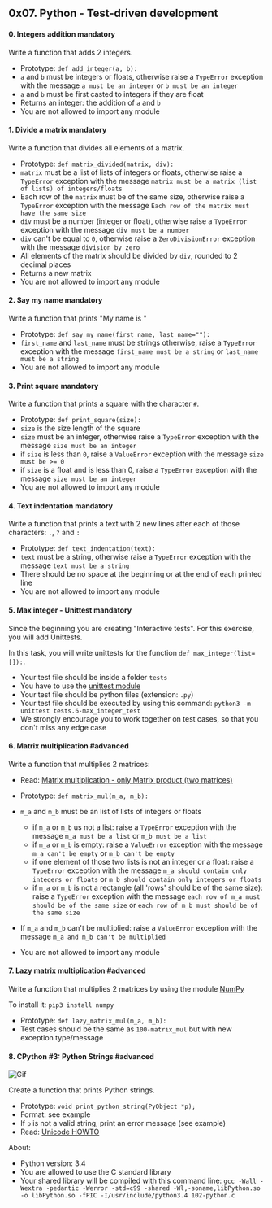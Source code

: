 ## 0x07. Python - Test-driven development
  <h4 class="task">
    0. Integers addition
      <span class="alert alert-warning mandatory-optional">
        mandatory
      </span>
  </h4>


  <!-- Progress vs Score -->

<!-- Task Body -->
  <p>Write a function that adds 2 integers.</p>

<ul>
<li>Prototype: <code>def add_integer(a, b):</code></li>
<li><code>a</code> and <code>b</code> must be integers or floats, otherwise raise a <code>TypeError</code> exception with the message <code>a must be an integer</code> or <code>b must be an integer</code></li>
<li><code>a</code> and <code>b</code> must be first casted to integers if they are float</li>
<li>Returns an integer: the addition of <code>a</code> and <code>b</code></li>
<li>You are not allowed to import any module</li>
</ul>
  <h4 class="task">
    1. Divide a matrix
      <span class="alert alert-warning mandatory-optional">
        mandatory
      </span>
  </h4>


  <!-- Progress vs Score -->

<!-- Task Body -->
  <p>Write a function that divides all elements of a matrix.</p>

<ul>
<li>Prototype: <code>def matrix_divided(matrix, div):</code></li>
<li><code>matrix</code> must be a list of lists of integers or floats, otherwise raise a <code>TypeError</code> exception with the message <code>matrix must be a matrix (list of lists) of integers/floats</code></li>
<li>Each row of the <code>matrix</code> must be of the same size, otherwise raise a <code>TypeError</code> exception with the message <code>Each row of the matrix must have the same size</code></li>
<li><code>div</code> must be a number (integer or float), otherwise raise a <code>TypeError</code> exception with the message <code>div must be a number</code></li>
<li><code>div</code> can&#39;t be equal to <code>0</code>, otherwise raise a <code>ZeroDivisionError</code> exception with the message <code>division by zero</code></li>
<li>All elements of the matrix should be divided by <code>div</code>, rounded to 2 decimal places </li>
<li>Returns a new matrix</li>
<li>You are not allowed to import any module</li>
</ul>
  <h4 class="task">
    2. Say my name
      <span class="alert alert-warning mandatory-optional">
        mandatory
      </span>
  </h4>


  <!-- Progress vs Score -->

<!-- Task Body -->
  <p>Write a function that prints &quot;My name is <first name> <last name>&quot;</p>

<ul>
<li>Prototype: <code>def say_my_name(first_name, last_name=&quot;&quot;):</code></li>
<li><code>first_name</code> and <code>last_name</code> must be strings otherwise, raise a <code>TypeError</code> exception with the message <code>first_name must be a string</code> or <code>last_name must be a string</code></li>
<li>You are not allowed to import any module</li>
</ul>
  <h4 class="task">
    3. Print square
      <span class="alert alert-warning mandatory-optional">
        mandatory
      </span>
  </h4>


  <!-- Progress vs Score -->

<!-- Task Body -->
  <p>Write a function that prints a square with the character <code>#</code>.</p>

<ul>
<li>Prototype: <code>def print_square(size):</code></li>
<li><code>size</code> is the size length of the square</li>
<li><code>size</code> must be an integer, otherwise raise a <code>TypeError</code> exception with the message <code>size must be an integer</code></li>
<li>if <code>size</code> is less than <code>0</code>, raise a <code>ValueError</code> exception with the message <code>size must be &gt;= 0</code></li>
<li>if <code>size</code> is a float and is less than 0, raise a <code>TypeError</code> exception with the message <code>size must be an integer</code></li>
<li>You are not allowed to import any module</li>
</ul>
  <h4 class="task">
    4. Text indentation
      <span class="alert alert-warning mandatory-optional">
        mandatory
      </span>
  </h4>


  <!-- Progress vs Score -->

<!-- Task Body -->
  <p>Write a function that prints a text with 2 new lines after each of those characters: <code>.</code>, <code>?</code> and <code>:</code></p>

<ul>
<li>Prototype: <code>def text_indentation(text):</code></li>
<li><code>text</code> must be a string, otherwise raise a <code>TypeError</code> exception with the message <code>text must be a string</code></li>
<li>There should be no space at the beginning or at the end of each printed line</li>
<li>You are not allowed to import any module</li>
</ul>
  <h4 class="task">
    5. Max integer - Unittest
      <span class="alert alert-warning mandatory-optional">
        mandatory
      </span>
  </h4>


  <!-- Progress vs Score -->

<!-- Task Body -->
  <p>Since the beginning you are creating &quot;Interactive tests&quot;. For this exercise, you will add Unittests.</p>

<p>In this task, you will write unittests for the function <code>def max_integer(list=[]):</code>.</p>

<ul>
<li>Your test file should be inside a folder <code>tests</code></li>
<li>You have to use the <a href="https://docs.python.org/3.4/library/unittest.html#module-unittest">unittest module</a> </li>
<li>Your test file should be python files (extension: <code>.py</code>)</li>
<li>Your test file should be executed by using this command: <code>python3 -m unittest tests.6-max_integer_test</code></li>
<li>We strongly encourage you to work together on test cases, so that you don&#39;t miss any edge case</li>
</ul>
  <h4 class="task">
    6. Matrix multiplication
      <span class="alert alert-info mandatory-optional">
        #advanced
      </span>
  </h4>


  <!-- Progress vs Score -->

<!-- Task Body -->
  <p>Write a function that multiplies 2 matrices:</p>

<ul>
<li><p>Read: <a href="https://en.wikipedia.org/wiki/Matrix_multiplication">Matrix multiplication - only Matrix product (two matrices)</a></p></li>
<li><p>Prototype: <code>def matrix_mul(m_a, m_b):</code></p></li>
<li><p><code>m_a</code> and <code>m_b</code> must be an list of lists of integers or floats </p>

<ul>
<li>if <code>m_a</code> or <code>m_b</code> us not a list: raise a <code>TypeError</code> exception with the message <code>m_a must be a list</code> or <code>m_b must be a list</code></li>
<li>if <code>m_a</code> or <code>m_b</code> is empty: raise a <code>ValueError</code> exception with the message <code>m_a can&#39;t be empty</code> or <code>m_b can&#39;t be empty</code></li>
<li>if one element of those two lists is not an integer or a float: raise a <code>TypeError</code> exception with the message <code>m_a should contain only integers or floats</code> or <code>m_b should contain only integers or floats</code></li>
<li>if <code>m_a</code> or <code>m_b</code> is not a rectangle (all &#39;rows&#39; should be of the same size): raise a <code>TypeError</code> exception with the message <code>each row of m_a must should be of the same size</code> or <code>each row of m_b must should be of the same size</code></li>
</ul></li>
<li><p>If <code>m_a</code> and <code>m_b</code> can&#39;t be multiplied: raise a <code>ValueError</code> exception with the message <code>m_a and m_b can&#39;t be multiplied</code></p></li>
<li><p>You are not allowed to import any module</p></li>
</ul>
  <h4 class="task">
    7. Lazy matrix multiplication
      <span class="alert alert-info mandatory-optional">
        #advanced
      </span>
  </h4>


  <!-- Progress vs Score -->

<!-- Task Body -->
  <p>Write a function that multiplies 2 matrices by using the module <a href="http://www.numpy.org">NumPy</a></p>

<p>To install it: <code>pip3 install numpy</code></p>

<ul>
<li>Prototype: <code>def lazy_matrix_mul(m_a, m_b):</code></li>
<li>Test cases should be the same as <code>100-matrix_mul</code> but with new exception type/message</li>
</ul>
  <h4 class="task">
    8. CPython #3: Python Strings
      <span class="alert alert-info mandatory-optional">
        #advanced
      </span>
  </h4>


  <!-- Progress vs Score -->

<!-- Task Body -->
  <p><img src="https://s3.amazonaws.com/intranet-projects-files/holbertonschool-higher-level_programming+/246/giphy-5.gif" alt="Gif">
<br /></p>

<p>Create a function that prints Python strings.</p>

<ul>
<li>Prototype: <code>void print_python_string(PyObject *p);</code></li>
<li>Format: see example</li>
<li>If <code>p</code> is not a valid string, print an error message (see example)</li>
<li>Read: <a href="https://docs.python.org/3.4/howto/unicode.html">Unicode HOWTO</a></li>
</ul>

<p>About:</p>

<ul>
<li>Python version: 3.4</li>
<li>You are allowed to use the C standard library</li>
<li>Your shared library will be compiled with this command line: <code>gcc -Wall -Wextra -pedantic -Werror -std=c99 -shared -Wl,-soname,libPython.so -o libPython.so -fPIC -I/usr/include/python3.4 102-python.c</code></li>
</ul>
